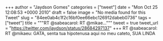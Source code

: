 
+++
author = "Jaydson Gomes"
categories = ["tweet"]
date = "Mon Oct 25 12:08:53 +0000 2010"
draft = false
image = "No media found for this Tweet"
slug = "84ee0ab4c1f2c16bf0ee66ebc126912dabeb0736"
tags = ["tweet"]
title = """RT @sabeacarol: RT @mikae..."""
tweet = true
tweet_url = "https://twitter.com/jaydson/status/28684297137"
+++
RT @sabeacarol: RT @mikaeu: GATA, senta tua hipotenusa aqui no meu cateto, SUA LINDA
